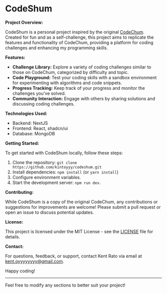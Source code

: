# CodeShum

**Project Overview:**

CodeShum is a personal project inspired by the original [CodeChum](https://codechum.com/). Created for fun and as a self-challenge, this project aims to replicate the features and functionality of CodeChum, providing a platform for coding challenges and enhancing my programming skills.

**Features:**

- **Challenge Library:** Explore a variety of coding challenges similar to those on CodeChum, categorized by difficulty and topic.
- **Code Playground:** Test your coding skills with a sandbox environment for experimenting with algorithms and code snippets.
- **Progress Tracking:** Keep track of your progress and monitor the challenges you’ve solved.
- **Community Interaction:** Engage with others by sharing solutions and discussing coding challenges.

**Technologies Used:**

- Backend: NextJS
- Frontend: React, shadcn/ui
- Database: MongoDB

**Getting Started:**

To get started with CodeShum locally, follow these steps:

1. Clone the repository: `git clone https://github.com/kintoyyy/codeshum.git`
2. Install dependencies: `npm install` (or `yarn install`)
3. Configure environment variables.
4. Start the development server: `npm run dev`.

**Contributing:**

While CodeShum is a copy of the original CodeChum, any contributions or suggestions for improvements are welcome! Please submit a pull request or open an issue to discuss potential updates.

**License:**

This project is licensed under the MIT License - see the [LICENSE](LICENSE) file for details.

**Contact:**

For questions, feedback, or support, contact Kent Rato via email at kent.oyyyyyyyy@gmail.com.

Happy coding!

--- 

Feel free to modify any sections to better suit your project!